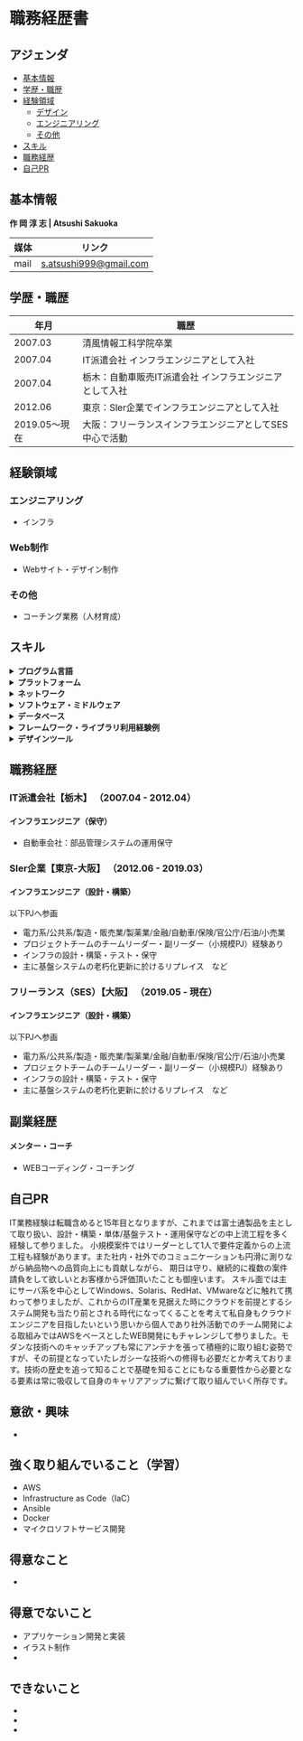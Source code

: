 # 職務経歴書

## アジェンダ

- [基本情報](#基本情報) 
- [学歴・職歴](#学歴職歴) 
- [経験領域](#経験領域) 
    - [デザイン](#デザイン) 
    - [エンジニアリング](#エンジニアリング) 
    - [その他](#その他) 
- [スキル](#スキル) 
- [職務経歴](#職務経歴) 
- [自己PR](#自己pr) 

## 基本情報
**作 岡  淳 志 | Atsushi Sakuoka**  

|媒体|リンク|
|---|-----|
|mail|s.atsushi999@gmail.com|

## 学歴・職歴

|年月|職歴|
|---|-----|
|2007.03|清風情報工科学院卒業|
|2007.04|IT派遣会社 インフラエンジニアとして入社|
|2007.04|栃木：自動車販売IT派遣会社 インフラエンジニアとして入社|
|2012.06|東京：Sler企業でインフラエンジニアとして入社|
|2019.05～現在|大阪：フリーランスインフラエンジニアとしてSES中心で活動|

## 経験領域

### エンジニアリング
- インフラ

### Web制作
- Webサイト・デザイン制作

### その他
- コーチング業務（人材育成）

## スキル

<details>
<summary><strong>プログラム言語</strong></summary>
    
|言語|経験年数|レベル|
|---|-----|-----|
|  Bash | 15年〜 | 人に教えられる |
|  Shell  |  10年〜 | 実務で問題なく使える |
|  HTML | 1年〜 | 人に教えられる |
|  CSS | 1年〜 | 人に教えられる |
|  PHP | 1年〜 | 少し使える |
</details>

<details>
<summary><strong>プラットフォーム</strong></summary>
    
|OS|経験年数|レベル|
|---|-----|-----|
| WindowsServer2012R2 ~ 2019 | 15年〜 | 人に教えられる |
| Linux | 15年〜 | 人に教えられる |
| Unix | 5年〜 | 人に教えられる |
| CentOS | 15年〜 | 人に教えられる |
| VMware | 11年〜 | ある程度できる |
| Hyper-V | 3年〜 | 人に教えられる |
| AWS | 1年 | ※1 |

※1 ・・・ 	
    《コンピューティング》
    ・EC2（Linux）
	・LaunchTemplate
	・Elastic Load Balancing（ALB）
	・Amazon マシンイメージ（AMI）
	・Lightsail
	・Lambda

    《コンテナ》
	・Elastic Container Registry（ECR）
	・Elastic Container Service（ECS）	・・・ECS on EC2構成での運用
	・Elastic Kubernetes Service（EKS）
	・Fargate	・・・ECS on Fargate構成での運用

	《ストレージ》
	・S3

	《データベース》
	・RDS（MySQL、PostgreSQL、MariaDB）
	・DynamoDB

	《ネットワーキングとコンテンツ配信》
	・VPC
	・CloudFront
	・Route53
	・API Gateway

	《開発者用ツール》
	・Cloud9
	・CloudShell

	《管理とガバナンス》
	・AWS Organizations
	・CloudWatch
	・AWS Auto Scaling
	・CloudFormation
	・CloudTrail
	・Systems Manager
	・AWS Chatbot

	《セキュリティ、ID、およびコンプライアンス》
	・IAM
	・Secrets Manager
	・Certificate Manager

	《AWS コスト管理》
	・AWS Cost Explorer

	《モバイル》
	・AWS Amplify
	・AWS AppSync

	《ビジネスアプリケーション》
	・Amazon Simple Email Service（SES）

	《その他》
	・Docker
	・Kubernetes（k8s）
	・Wordpress
	・GitHub
	・PowerBI
	・Slack
	・Chatwork
	・Notion
	・Backlog
等
</details>

<details>
<summary><strong>ネットワーク</strong></summary>
    
|OS|経験年数|レベル|
|---|-----|-----|
| L2Switch | 3年〜 | 人に教えられる |
| Cisco Catalyst | 2年〜 | ある程度教えられる |

等
</details>

<details>
<summary><strong>ソフトウェア・ミドルウェア</strong></summary>
    
|OS|経験年数|レベル|
|---|-----|-----|
| Arcserve | 10年〜 | 人に教えられる |
| Systemwalker | 8年〜 | 人に教えられる |
| JP1 | 3ヶ月 | 人に教えられる |
| a | 1年〜 | 人に教えられる |
等
</details>

<details>
<summary><strong>データベース</strong></summary>
    
|OS|経験年数|レベル|
|---|-----|-----|
| Oracle | 4年 | ある程度できる |
| SQL Server | 半年 | 少しできる |
| MySQL | 半年 | 少しできる |
| PostgreSQL | 半年 | 少しできる |
| Access | 半年 | 人に教えられる |
</details>

<details>
<summary><strong>フレームワーク・ライブラリ利用経験例</strong></summary>

|名前|経験年数|レベル|
|---|-----|-----|
|  xxxxx  |  3年 | 実務で問題なく使える |
|  xxxxx  |  3年 | 実務で問題なく使える |
|  xxxxx  |  3年 | 実務で問題なく使える |
|  xxxxx  |  3年 | 実務で問題なく使える |

等
</details>

<details>
<summary><strong>デザインツール</strong></summary>

- Adobe Photoshop
- Figma

等...
</details>

## 職務経歴

### IT派遣会社【栃木】 （2007.04 - 2012.04）

#### インフラエンジニア（保守）
- 自動車会社：部品管理システムの運用保守

### Sler企業【東京-大阪】 （2012.06 - 2019.03）

#### インフラエンジニア（設計・構築）
以下PJへ参画
- 電力系/公共系/製造・販売業/製薬業/金融/自動車/保険/官公庁/石油/小売業
- プロジェクトチームのチームリーダー・副リーダー（小規模PJ）経験あり
- インフラの設計・構築・テスト・保守
- 主に基盤システムの老朽化更新に於けるリプレイス　など

### フリーランス（SES）【大阪】 （2019.05 - 現在）

#### インフラエンジニア（設計・構築）
以下PJへ参画
- 電力系/公共系/製造・販売業/製薬業/金融/自動車/保険/官公庁/石油/小売業
- プロジェクトチームのチームリーダー・副リーダー（小規模PJ）経験あり
- インフラの設計・構築・テスト・保守
- 主に基盤システムの老朽化更新に於けるリプレイス　など

## 副業経歴

#### メンター・コーチ
- WEBコーディング・コーチング

## 自己PR
IT業務経験は転職含めると15年目となりますが、これまでは富士通製品を主として取り扱い、設計・構築・単体/基盤テスト・運用保守などの中上流工程を多く経験して参りました。
小規模案件ではリーダーとして1人で要件定義からの上流工程も経験があります。また社内・社外でのコミュニケーションも円滑に測りながら納品物への品質向上にも貢献しながら、
期日は守り、継続的に複数の案件請負をして欲しいとお客様から評価頂いたことも御座います。
スキル面では主にサーバ系を中心としてWindows、Solaris、RedHat、VMwareなどに触れて携わって参りましたが、これからのIT産業を見据えた時にクラウドを前提とするシステム開発も当たり前とされる時代になってくることを考えて私自身もクラウドエンジニアを目指したいという思いから個人であり社外活動でのチーム開発による取組みではAWSをベースとしたWEB開発にもチャレンジして参りました。モダンな技術へのキャッチアップも常にアンテナを張って積極的に取り組む姿勢ですが、その前提となっていたレガシーな技術への修得も必要だとか考えております。技術の歴史を追って知ることで基礎を知ることにもなる重要性から必要となる要素は常に吸収して自身のキャリアアップに繋げて取り組んでいく所存です。

## 意欲・興味
- 

## 強く取り組んでいること（学習）
- AWS
- Infrastructure as Code（IaC）
- Ansible
- Docker
- マイクロソフトサービス開発

## 得意なこと
- 

## 得意でないこと
- アプリケーション開発と実装
- イラスト制作
- 

## できないこと
- 
- 
- 
